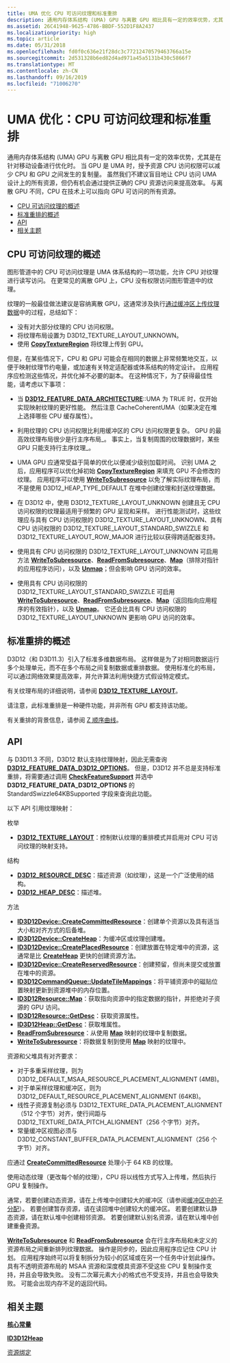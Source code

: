 ```yaml
---
title: UMA 优化 CPU 可访问纹理和标准重排
description: 通用内存体系结构 (UMA) GPU 与离散 GPU 相比具有一定的效率优势，尤其是在针对移动设备进行优化时。
ms.assetid: 26C41948-9625-4786-BBDF-552D1F8A2437
ms.localizationpriority: high
ms.topic: article
ms.date: 05/31/2018
ms.openlocfilehash: fd0f0c636e21f28dc3c77212470579463766a15e
ms.sourcegitcommit: 2d531328b6ed82d4ad971a45a5131b430c5866f7
ms.translationtype: MT
ms.contentlocale: zh-CN
ms.lasthandoff: 09/16/2019
ms.locfileid: "71006270"
---
```

# <a name="uma-optimizations-cpu-accessible-textures-and-standard-swizzle"></a>UMA 优化：CPU 可访问纹理和标准重排

通用内存体系结构 (UMA) GPU 与离散 GPU 相比具有一定的效率优势，尤其是在针对移动设备进行优化时。 当 GPU 是 UMA 时，授予资源 CPU 访问权限可以减少 CPU 和 GPU 之间发生的复制量。 虽然我们不建议盲目地让 CPU 访问 UMA 设计上的所有资源，但仍有机会通过提供正确的 CPU 资源访问来提高效率。 与离散 GPU 不同，CPU 在技术上可以指向 GPU 可访问的所有资源。

-   [CPU 可访问纹理的概述](#overview-of-cpu-accessible-textures)
-   [标准重排的概述](#overview-of-standard-swizzle)
-   [API](#apis)
-   [相关主题](#related-topics)

## <a name="overview-of-cpu-accessible-textures"></a>CPU 可访问纹理的概述

图形管道中的 CPU 可访问纹理是 UMA 体系结构的一项功能，允许 CPU 对纹理进行读写访问。 在更常见的离散 GPU 上，CPU 没有权限访问图形管道中的纹理。

纹理的一般最佳做法建议是容纳离散 GPU，这通常涉及执行[通过缓冲区上传纹理数据](upload-and-readback-of-texture-data.md)中的过程，总结如下：

-   没有对大部分纹理的 CPU 访问权限。
-   将纹理布局设置为 D3D12\_TEXTURE\_LAYOUT\_UNKNOWN。
-   使用 [**CopyTextureRegion**](/windows/desktop/api/d3d12/nf-d3d12-id3d12graphicscommandlist-copytextureregion) 将纹理上传到 GPU。

但是，在某些情况下，CPU 和 GPU 可能会在相同的数据上非常频繁地交互，以便于映射纹理节约电量，或加速有关特定适配器或体系结构的特定设计。 应用程序应检测这些情况，并优化掉不必要的副本。 在这种情况下，为了获得最佳性能，请考虑以下事项：

-   当 [**D3D12\_FEATURE\_DATA\_ARCHITECTURE**](/windows/desktop/api/d3d12/ns-d3d12-d3d12_feature_data_architecture)::UMA 为 TRUE 时，仅开始实现映射纹理的更好性能。 然后注意 CacheCoherentUMA（如果决定在堆上选择哪些 CPU 缓存属性）。

-   利用纹理的 CPU 访问权限比利用缓冲区的 CPU 访问权限更复杂。 GPU 的最高效纹理布局很少是行主序布局\_。 事实上，当复制周围的纹理数据时，某些 GPU 只能支持行主序纹理\_。

-   UMA GPU 应通常受益于简单的优化以便减少级别加载时间。 识别 UMA 之后，应用程序可以优化掉初始 [**CopyTextureRegion**](/windows/desktop/api/d3d12/nf-d3d12-id3d12graphicscommandlist-copytextureregion) 来填充 GPU 不会修改的纹理。 应用程序可以使用 [**WriteToSubresource**](/windows/desktop/api/d3d12/nf-d3d12-id3d12resource-writetosubresource) 以免了解实际纹理布局，而不是使用 D3D12\_HEAP\_TYPE\_DEFAULT 在堆中创建纹理和封送纹理数据。

-   在 D3D12 中，使用 D3D12\_TEXTURE\_LAYOUT\_UNKNOWN 创建且无 CPU 访问权限的纹理最适用于频繁的 GPU 呈现和采样。 进行性能测试时，这些纹理应与具有 CPU 访问权限的 D3D12\_TEXTURE\_LAYOUT\_UNKNOWN、具有 CPU 访问权限的 D3D12\_TEXTURE\_LAYOUT\_STANDARD\_SWIZZLE 和 D3D12\_TEXTURE\_LAYOUT\_ROW\_MAJOR 进行比较以获得跨适配器支持。

-   使用具有 CPU 访问权限的 D3D12\_TEXTURE\_LAYOUT\_UNKNOWN 可启用方法 [**WriteToSubresource**](/windows/desktop/api/d3d12/nf-d3d12-id3d12resource-writetosubresource)、[**ReadFromSubresource**](/windows/desktop/api/d3d12/nf-d3d12-id3d12resource-readfromsubresource)、[**Map**](/windows/desktop/api/d3d12/nf-d3d12-id3d12resource-map)（排除对指针的应用程序访问），以及 [**Unmap**](/windows/desktop/api/d3d12/nf-d3d12-id3d12resource-unmap)；但会影响 GPU 访问的效率。

-   使用具有 CPU 访问权限的 D3D12\_TEXTURE\_LAYOUT\_STANDARD\_SWIZZLE 可启用 [**WriteToSubresource**](/windows/desktop/api/d3d12/nf-d3d12-id3d12resource-writetosubresource)、[**ReadFromSubresource**](/windows/desktop/api/d3d12/nf-d3d12-id3d12resource-readfromsubresource)、[**Map**](/windows/desktop/api/d3d12/nf-d3d12-id3d12resource-map)（返回指向应用程序的有效指针），以及 [**Unmap**](/windows/desktop/api/d3d12/nf-d3d12-id3d12resource-unmap)。 它还会比具有 CPU 访问权限的 D3D12\_TEXTURE\_LAYOUT\_UNKNOWN 更影响 GPU 访问的效率。

## <a name="overview-of-standard-swizzle"></a>标准重排的概述

D3D12（和 D3D11.3）引入了标准多维数据布局。 这样做是为了对相同数据运行多个处理单元，而不在多个布局之间复制数据或重排数据。 使用标准化的布局，可以通过网络效果提高效率，并允许算法利用快捷方式假设特定模式。

有关纹理布局的详细说明，请参阅 [**D3D12\_TEXTURE\_LAYOUT**](/windows/desktop/api/d3d12/ne-d3d12-d3d12_texture_layout)。

请注意，此标准重排是一种硬件功能，并非所有 GPU 都支持该功能。

有关重排的背景信息，请参阅 [Z 顺序曲线](https://en.wikipedia.org/wiki/Z-order_curve)。

## <a name="apis"></a>API

与 D3D11.3 不同，D3D12 默认支持纹理映射，因此无需查询 [**D3D12\_FEATURE\_DATA\_D3D12\_OPTIONS**](/windows/desktop/api/d3d12/ns-d3d12-d3d12_feature_data_d3d12_options)。 但是，D3D12 并不总是支持标准重排，将需要通过调用 [**CheckFeatureSupport**](/windows/desktop/api/d3d12/nf-d3d12-id3d12device-checkfeaturesupport) 并选中 **D3D12\_FEATURE\_DATA\_D3D12\_OPTIONS** 的 StandardSwizzle64KBSupported 字段来查询此功能。

以下 API 引用纹理映射：

枚举

-   [**D3D12\_TEXTURE\_LAYOUT**](/windows/desktop/api/d3d12/ne-d3d12-d3d12_texture_layout)：控制默认纹理的重排模式并启用对 CPU 可访问纹理的映射支持。

结构

-   [**D3D12\_RESOURCE\_DESC**](/windows/desktop/api/d3d12/ns-d3d12-d3d12_resource_desc)：描述资源（如纹理），这是一个广泛使用的结构。
-   [**D3D12\_HEAP\_DESC**](/windows/desktop/api/d3d12/ns-d3d12-d3d12_heap_desc)：描述堆。

方法

-   [**ID3D12Device::CreateCommittedResource**](/windows/desktop/api/d3d12/nf-d3d12-id3d12device-createcommittedresource)：创建单个资源以及具有适当大小和对齐方式的后备堆。
-   [**ID3D12Device::CreateHeap**](/windows/desktop/api/d3d12/nf-d3d12-id3d12device-createheap)：为缓冲区或纹理创建堆。
-   [**ID3D12Device::CreatePlacedResource**](/windows/desktop/api/d3d12/nf-d3d12-id3d12device-createplacedresource)：创建放置在特定堆中的资源，这通常是比 [**CreateHeap**](/windows/desktop/api/d3d12/nf-d3d12-id3d12device-createheap) 更快的创建资源方法。
-   [**ID3D12Device::CreateReservedResource**](/windows/desktop/api/d3d12/nf-d3d12-id3d12device-createreservedresource)：创建预留，但尚未提交或放置在堆中的资源。
-   [**ID3D12CommandQueue::UpdateTileMappings**](/windows/desktop/api/d3d12/nf-d3d12-id3d12commandqueue-updatetilemappings)：将平铺资源中的磁贴位置映射更新到资源堆中的内存位置。
-   [**ID3D12Resource::Map**](/windows/desktop/api/d3d12/nf-d3d12-id3d12resource-map)：获取指向资源中的指定数据的指针，并拒绝对子资源的 GPU 访问。
-   [**ID3D12Resource::GetDesc**](id3d12resource-getdesc.md)：获取资源属性。
-   [**ID3D12Heap::GetDesc**](id3d12heap-getdesc.md)：获取堆属性。
-   [**ReadFromSubresource**](/windows/desktop/api/d3d12/nf-d3d12-id3d12resource-readfromsubresource)：从使用 [**Map**](/windows/desktop/api/d3d12/nf-d3d12-id3d12resource-map) 映射的纹理中复制数据。
-   [**WriteToSubresource**](/windows/desktop/api/d3d12/nf-d3d12-id3d12resource-writetosubresource)：将数据复制到使用 [**Map**](/windows/desktop/api/d3d12/nf-d3d12-id3d12resource-map) 映射的纹理中。

资源和父堆具有对齐要求：

-   对于多重采样纹理，则为 D3D12\_DEFAULT\_MSAA\_RESOURCE\_PLACEMENT\_ALIGNMENT (4MB)。
-   对于单采样纹理和缓冲区，则为 D3D12\_DEFAULT\_RESOURCE\_PLACEMENT\_ALIGNMENT (64KB)。
-   线性子资源复制必须与 D3D12\_TEXTURE\_DATA\_PLACEMENT\_ALIGNMENT（512 个字节）对齐，使行间距与 D3D12\_TEXTURE\_DATA\_PITCH\_ALIGNMENT（256 个字节）对齐。
-   常量缓冲区视图必须与 D3D12\_CONSTANT\_BUFFER\_DATA\_PLACEMENT\_ALIGNMENT（256 个字节）对齐。

应通过 [**CreateCommittedResource**](/windows/desktop/api/d3d12/nf-d3d12-id3d12device-createcommittedresource) 处理小于 64 KB 的纹理。

使用动态纹理（更改每个帧的纹理），CPU 将以线性方式写入上传堆，然后执行 GPU 复制操作。

通常，若要创建动态资源，请在上传堆中创建较大的缓冲区（请参阅[缓冲区中的子分配](large-buffers.md)）。 若要创建暂存资源，请在读回堆中创建较大的缓冲区。 若要创建默认静态资源，请在默认堆中创建相邻资源。 若要创建默认别名资源，请在默认堆中创建重叠资源。

[**WriteToSubresource**](/windows/desktop/api/d3d12/nf-d3d12-id3d12resource-writetosubresource) 和 [**ReadFromSubresource**](/windows/desktop/api/d3d12/nf-d3d12-id3d12resource-readfromsubresource) 会在行主序布局和未定义的资源布局之间重新排列纹理数据。 操作是同步的，因此应用程序应记住 CPU 计划。 应用程序始终可以将复制拆分为较小的区域或在另一个任务中计划此操作。 具有不透明资源布局的 MSAA 资源和深度模具资源不受这些 CPU 复制操作支持，并且会导致失败。 没有二次幂元素大小的格式也不受支持，并且也会导致失败。 可能会出现内存不足的返回代码。

## <a name="related-topics"></a>相关主题

<dl> <dt>

[**核心常量**](constants.md)
</dt> <dt>

[**ID3D12Heap**](/windows/desktop/api/d3d12/nn-d3d12-id3d12heap)
</dt> <dt>

[资源绑定](resource-binding.md)
</dt> </dl>

 

 




